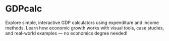 # GDPcalc
Explore simple, interactive GDP calculators using expenditure and income methods. Learn how economic growth works with visual tools, case studies, and real-world examples — no economics degree needed!

